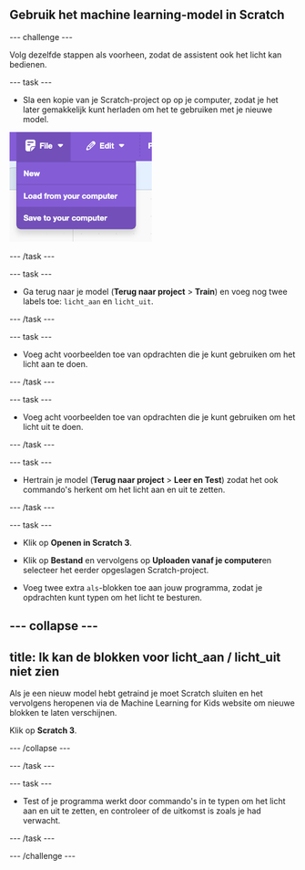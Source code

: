 ## Gebruik het machine learning-model in Scratch

\--- challenge ---

Volg dezelfde stappen als voorheen, zodat de assistent ook het licht kan bedienen.

\--- task ---

- Sla een kopie van je Scratch-project op op je computer, zodat je het later gemakkelijk kunt herladen om het te gebruiken met je nieuwe model.

![Klik op Bestand en vervolgens op Opslaan op je computer](images/save-to-computer.png)

\--- /task ---

\--- task ---

- Ga terug naar je model (**Terug naar project** > **Train**) en voeg nog twee labels toe: `licht_aan` en `licht_uit`.

\--- /task ---

\--- task ---

- Voeg acht voorbeelden toe van opdrachten die je kunt gebruiken om het licht aan te doen.

\--- /task ---

\--- task ---

- Voeg acht voorbeelden toe van opdrachten die je kunt gebruiken om het licht uit te doen.

\--- /task ---

\--- task ---

- Hertrain je model (**Terug naar project** > **Leer en Test**) zodat het ook commando's herkent om het licht aan en uit te zetten.

\--- /task ---

\--- task ---

- Klik op **Openen in Scratch 3**.

- Klik op **Bestand** en vervolgens op **Uploaden vanaf je computer**en selecteer het eerder opgeslagen Scratch-project.

- Voeg twee extra `als`-blokken toe aan jouw programma, zodat je opdrachten kunt typen om het licht te besturen.

## --- collapse ---

## title: Ik kan de blokken voor licht_aan / licht_uit niet zien

Als je een nieuw model hebt getraind je moet Scratch sluiten en het vervolgens heropenen via de Machine Learning for Kids website om nieuwe blokken te laten verschijnen.

Klik op **Scratch 3**.

\--- /collapse ---

\--- /task ---

\--- task ---

- Test of je programma werkt door commando's in te typen om het licht aan en uit te zetten, en controleer of de uitkomst is zoals je had verwacht.

\--- /task ---

\--- /challenge ---
